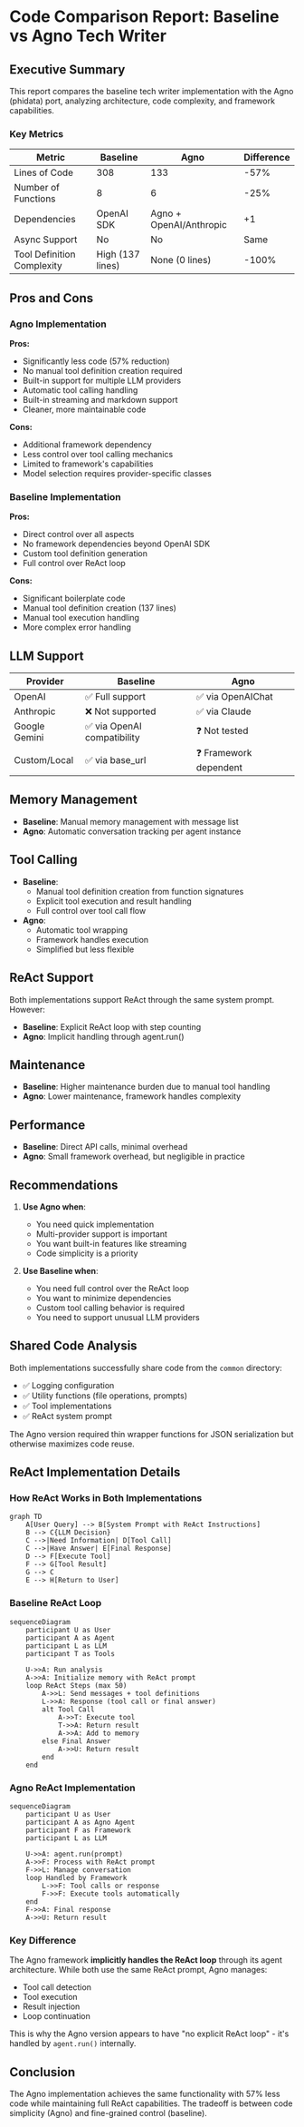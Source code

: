# Code Comparison Report: Baseline vs Agno Tech Writer

## Executive Summary

This report compares the baseline tech writer implementation with the Agno (phidata) port, analyzing architecture, code complexity, and framework capabilities.

### Key Metrics

| Metric | Baseline | Agno | Difference |
|--------|----------|------|------------|
| Lines of Code | 308 | 133 | -57% |
| Number of Functions | 8 | 6 | -25% |
| Dependencies | OpenAI SDK | Agno + OpenAI/Anthropic | +1 |
| Async Support | No | No | Same |
| Tool Definition Complexity | High (137 lines) | None (0 lines) | -100% |

## Pros and Cons

### Agno Implementation

**Pros:**
- Significantly less code (57% reduction)
- No manual tool definition creation required
- Built-in support for multiple LLM providers
- Automatic tool calling handling
- Built-in streaming and markdown support
- Cleaner, more maintainable code

**Cons:**
- Additional framework dependency
- Less control over tool calling mechanics
- Limited to framework's capabilities
- Model selection requires provider-specific classes

### Baseline Implementation

**Pros:**
- Direct control over all aspects
- No framework dependencies beyond OpenAI SDK
- Custom tool definition generation
- Full control over ReAct loop

**Cons:**
- Significant boilerplate code
- Manual tool definition creation (137 lines)
- Manual tool execution handling
- More complex error handling

## LLM Support

| Provider | Baseline | Agno |
|----------|----------|------|
| OpenAI | ✅ Full support | ✅ via OpenAIChat |
| Anthropic | ❌ Not supported | ✅ via Claude |
| Google Gemini | ✅ via OpenAI compatibility | ❓ Not tested |
| Custom/Local | ✅ via base_url | ❓ Framework dependent |

## Memory Management

- **Baseline**: Manual memory management with message list
- **Agno**: Automatic conversation tracking per agent instance

## Tool Calling

- **Baseline**: 
  - Manual tool definition creation from function signatures
  - Explicit tool execution and result handling
  - Full control over tool call flow
- **Agno**: 
  - Automatic tool wrapping
  - Framework handles execution
  - Simplified but less flexible

## ReAct Support

Both implementations support ReAct through the same system prompt. However:
- **Baseline**: Explicit ReAct loop with step counting
- **Agno**: Implicit handling through agent.run()

## Maintenance

- **Baseline**: Higher maintenance burden due to manual tool handling
- **Agno**: Lower maintenance, framework handles complexity

## Performance

- **Baseline**: Direct API calls, minimal overhead
- **Agno**: Small framework overhead, but negligible in practice

## Recommendations

1. **Use Agno when**:
   - You need quick implementation
   - Multi-provider support is important
   - You want built-in features like streaming
   - Code simplicity is a priority

2. **Use Baseline when**:
   - You need full control over the ReAct loop
   - You want to minimize dependencies
   - Custom tool calling behavior is required
   - You need to support unusual LLM providers

## Shared Code Analysis

Both implementations successfully share code from the `common` directory:
- ✅ Logging configuration
- ✅ Utility functions (file operations, prompts)
- ✅ Tool implementations
- ✅ ReAct system prompt

The Agno version required thin wrapper functions for JSON serialization but otherwise maximizes code reuse.

## ReAct Implementation Details

### How ReAct Works in Both Implementations

```mermaid
graph TD
    A[User Query] --> B[System Prompt with ReAct Instructions]
    B --> C{LLM Decision}
    C -->|Need Information| D[Tool Call]
    C -->|Have Answer| E[Final Response]
    D --> F[Execute Tool]
    F --> G[Tool Result]
    G --> C
    E --> H[Return to User]
```

### Baseline ReAct Loop

```mermaid
sequenceDiagram
    participant U as User
    participant A as Agent
    participant L as LLM
    participant T as Tools
    
    U->>A: Run analysis
    A->>A: Initialize memory with ReAct prompt
    loop ReAct Steps (max 50)
        A->>L: Send messages + tool definitions
        L->>A: Response (tool call or final answer)
        alt Tool Call
            A->>T: Execute tool
            T->>A: Return result
            A->>A: Add to memory
        else Final Answer
            A->>U: Return result
        end
    end
```

### Agno ReAct Implementation

```mermaid
sequenceDiagram
    participant U as User
    participant A as Agno Agent
    participant F as Framework
    participant L as LLM
    
    U->>A: agent.run(prompt)
    A->>F: Process with ReAct prompt
    F->>L: Manage conversation
    loop Handled by Framework
        L->>F: Tool calls or response
        F->>F: Execute tools automatically
    end
    F->>A: Final response
    A->>U: Return result
```

### Key Difference

The Agno framework **implicitly handles the ReAct loop** through its agent architecture. While both use the same ReAct prompt, Agno manages:
- Tool call detection
- Tool execution
- Result injection
- Loop continuation

This is why the Agno version appears to have "no explicit ReAct loop" - it's handled by `agent.run()` internally.

## Conclusion

The Agno implementation achieves the same functionality with 57% less code while maintaining full ReAct capabilities. The tradeoff is between code simplicity (Agno) and fine-grained control (baseline).